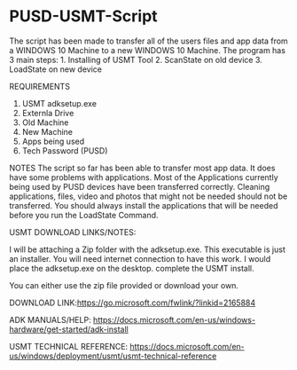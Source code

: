 # PUSD-USMT-Script
The script has been made to transfer all of the users files and app data from a WINDOWS 10 Machine to a new WINDOWS 10 Machine.
The program has 3 main steps: 
        1. Installing of USMT Tool 
        2. ScanState on old device
        3. LoadState on new device
        
        
REQUIREMENTS
 1. USMT adksetup.exe 
 2. Externla Drive
 3. Old Machine 
 4. New Machine 
 5. Apps being used
 6. Tech Password (PUSD)

NOTES
The script so far has been able to transfer most app data. It does have some problems with applications. 
Most of the Applications currently being used by PUSD devices have been transferred correctly. 
Cleaning applications, files, video and photos that might not be needed should not be transferred.
You should always install the applications that will be needed before you run the LoadState Command.




USMT DOWNLOAD LINKS/NOTES:

I will be attaching a Zip folder with the adksetup.exe. This executable is just an installer. You will need internet connection to have this work. I would place the adksetup.exe on the desktop. 
complete the USMT install. 

You can either use the zip file provided or download your own. 

DOWNLOAD LINK:https://go.microsoft.com/fwlink/?linkid=2165884

ADK MANUALS/HELP: https://docs.microsoft.com/en-us/windows-hardware/get-started/adk-install

USMT TECHNICAL REFERENCE: https://docs.microsoft.com/en-us/windows/deployment/usmt/usmt-technical-reference
